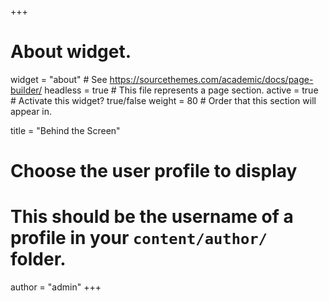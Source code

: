 +++
# About widget.
widget = "about"  # See https://sourcethemes.com/academic/docs/page-builder/
headless = true  # This file represents a page section.
active = true  # Activate this widget? true/false
weight = 80  # Order that this section will appear in.

title = "Behind the Screen"

# Choose the user profile to display
# This should be the username of a profile in your `content/author/` folder.
author = "admin"
+++
